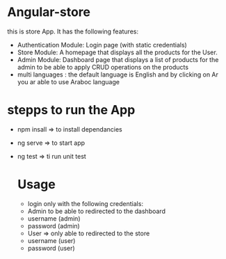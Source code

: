 # Angular-store
this is store App. It has the following features:

- Authentication Module:
Login page (with static credentials)
- Store Module:
A homepage that displays all the products for the User.
- Admin Module:
Dashboard page that displays a list of products for the admin to be able to apply CRUD operations on the products
- multi languages :
  the default language is English and by clicking on Ar you ar able to use Araboc language 

# stepps to run the  App
- npm insall  => to install dependancies
- ng serve  => to start app
- ng test => ti run unit test

  # Usage
  - login only with the following credentials:
  - Admin to be able to redirected to the dashboard
   - username (admin)
   - password (admin)
  - User  => only able to redirected to the store
   - username (user)
   - password (user)
